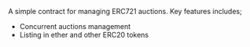 A simple contract for managing ERC721 auctions.
Key features includes;
- Concurrent auctions management
- Listing in ether and other ERC20 tokens

